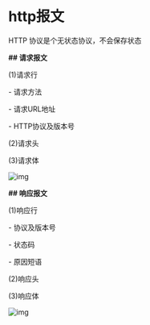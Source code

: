 # http报文

HTTP 协议是个⽆状态协议，不会保存状态

**## 请求报文**

(1)请求行

\- 请求方法

\- 请求URL地址

\- HTTP协议及版本号

(2)请求头

(3)请求体



![img](https://cdn.staticaly.com/gh/845415120/picx-images-hosting@master/20230707/image.5ezt6wdhy5s0.webp)



**## 响应报文**



(1)响应行

\- 协议及版本号

\- 状态码

\- 原因短语

(2)响应头

(3)响应体

![img](https://cdn.staticaly.com/gh/845415120/picx-images-hosting@master/20230707/image.5ezt6wdhy5s0.webp)